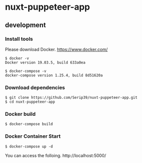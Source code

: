 # nuxt-puppeteer-app

## development

### Install tools
Please download Docker.
https://www.docker.com/

```shell
$ docker -v
Docker version 19.03.5, build 633a0ea

$ docker-compose -v
docker-compose version 1.25.4, build 8d51620a
```

### Download dependencies
```shell
$ git clone https://github.com/Serip39/nuxt-puppeteer-app.git
$ cd nuxt-puppeteer-app
```

### Docker build
```shell
$ docker-compose build
```

### Docker Container Start
```shell
$ docker-compose up -d
```

You can access the folloing.
http://localhost:5000/
